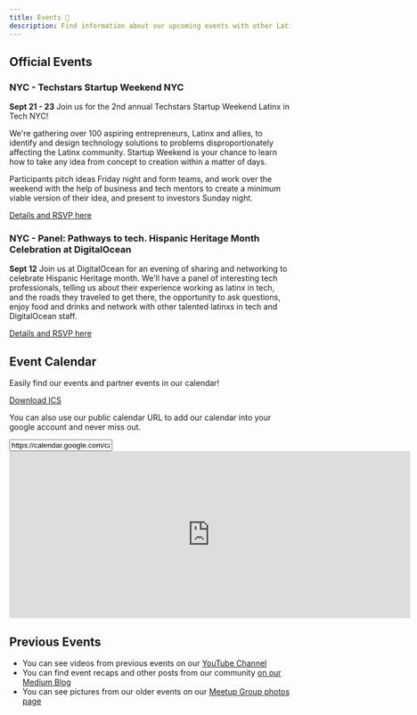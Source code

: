 ```yaml
---
title: Events 📅️
description: Find information about our upcoming events with other Latinxs in tech.
---
```


## Official Events

### NYC - Techstars Startup Weekend NYC
**Sept 21 - 23** Join us for the 2nd annual Techstars Startup Weekend Latinx in Tech NYC!

We're gathering over 100 aspiring entrepreneurs, Latinx and allies, to identify and design technology solutions to problems disproportionately affecting the Latinx community. Startup Weekend is your chance to learn how to take any idea from concept to creation within a matter of days.

Participants pitch ideas Friday night and form teams, and work over the weekend with the help of business and tech mentors to create a minimum viable version of their idea, and present to investors Sunday night.

[Details and RSVP here](https://www.eventbrite.com/e/techstars-startup-weekend-nyc-latinx-in-tech-tickets-48652017494?discount=website)

### NYC - Panel: Pathways to tech. Hispanic Heritage Month Celebration at DigitalOcean

**Sept 12** Join us at DigitalOcean for an evening of sharing and networking to celebrate Hispanic Heritage month.
We'll have a panel of interesting tech professionals, telling us about their experience working as latinx in tech, and the roads they traveled to get there, the opportunity to ask questions, enjoy food and drinks and network with other talented latinxs in tech and DigitalOcean staff.

[Details and RSVP here](https://www.eventbrite.com/e/panel-pathways-to-tech-hispanic-heritage-month-celebration-at-digitalocean-tickets-49340119626)



## Event Calendar

Easily find our events and partner events in our calendar!

[Download ICS](https://calendar.google.com/calendar/ical/dvidsilva.com_eieh0fli3i3nheb8j8naav4tco%40group.calendar.google.com/public/basic.ics)

You can also use our public calendar URL to add our calendar into your google account and never miss out.

<input type="text"  readonly  class="input is-medium" value="https://calendar.google.com/calendar/ical/dvidsilva.com_eieh0fli3i3nheb8j8naav4tco%40group.calendar.google.com/public/basic.ics">

<iframe src="https://calendar.google.com/calendar/embed?mode=AGENDA&amp;height=300&amp;wkst=1&amp;bgcolor=%23FFFFFF&amp;src=dvidsilva.com_eieh0fli3i3nheb8j8naav4tco%40group.calendar.google.com&amp;color=%237b510e&amp;ctz=America%2FNew_York" style="border-width:0" width="720" height="300" frameborder="0" scrolling="no"></iframe>

## Previous Events

- You can see videos from previous events on our [YouTube Channel](https://www.youtube.com/channel/UCUhXR0BOgyqrS1E_Sr4PVjQ)
- You can find event recaps and other posts from our community [on our Medium Blog](https://blog.techqueria.org)
- You can see pictures from our older events on our [Meetup Group photos page](https://www.meetup.com/Latinos-in-Tech-Bay-Area/photos/)
